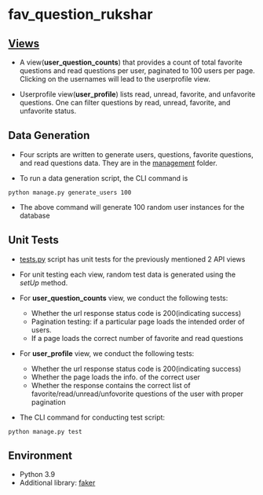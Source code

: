 # fav_question_rukshar

## [Views](https://github.com/ruksharahmed7/fav_question_rukshar/blob/main/question_test/question/views.py)

- A view(**user_question_counts**) that provides a count of total favorite questions and read questions per user, paginated to 100 users per page. Clicking on the usernames will lead to the userprofile view.

- Userprofile view(**user_profile**) lists read, unread, favorite, and unfavorite questions. One can filter questions by read, unread, favorite, and unfavorite status.

## Data Generation

- Four scripts are written to generate users, questions, favorite questions, and read questions data. They are in the [management](https://github.com/ruksharahmed7/fav_question_rukshar/tree/main/question_test/question/management/commands) folder. 

- To run a data generation script, the CLI command is 
```
python manage.py generate_users 100
``` 
- The above command will generate 100 random user instances for the database 

## Unit Tests
- [tests.py](https://github.com/ruksharahmed7/fav_question_rukshar/blob/main/question_test/question/tests.py) script has unit tests for the previously mentioned 2 API views

- For unit testing each view, random test data is generated using the *setUp* method. 

- For **user_question_counts** view, we conduct the following tests:
    - Whether the url response status code is 200(indicating success)
    - Pagination testing: if a particular page loads the intended order of users.
    - If a page loads the correct number of favorite and read questions

- For **user_profile** view, we conduct the following tests:
    - Whether the url response status code is 200(indicating success)
    - Whether the page loads the info. of the correct user
    - Whether the response contains the correct list of favorite/read/unread/unfovorite questions of the user with proper pagination

- The CLI command for conducting test script:
```
python manage.py test
``` 

## Environment

- Python 3.9
- Additional library: [faker](https://faker.readthedocs.io/en/master/) 